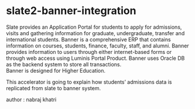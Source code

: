 # slate2-banner-integration



Slate provides an Application Portal for students to apply for admissions, visits and gathering information for graduate, undergraduate, transfer and international students. 
Banner is a comprehensive ERP that contains information on courses, students, finance, faculty, staff, and alumni. Banner provides information to users through either internet-based forms or through web access using Luminis Portal Product. Banner uses Oracle DB as the backend system to store all transactions.  
Banner is designed for Higher Education.

This accelerator is going to explain how students’ admissions data is replicated from slate to banner system.

author : nabraj khatri
